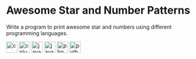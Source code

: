 # Awesome Star and Number Patterns

Write a program to print awesome star and numbers using different programming languages.

<img src="https://devicons.github.io/devicon/devicon.git/icons/c/c-original.svg" alt="c" title="C" width="30" height="30"/>
<img src="https://devicons.github.io/devicon/devicon.git/icons/cplusplus/cplusplus-original.svg" alt="cplusplus" title="C++" width="30" height="30"/>
<img src="https://devicons.github.io/devicon/devicon.git/icons/java/java-original-wordmark.svg" alt="java" title="Java" width="30" height="30"/>
<img src="https://devicons.github.io/devicon/devicon.git/icons/javascript/javascript-original.svg" alt="javascript" title="JavaScript" width="30" height="30"/>
<img src="https://devicons.github.io/devicon/devicon.git/icons/php/php-original.svg" alt="php" title="PHP" width="30" height="30"/>
<img src="https://devicons.github.io/devicon/devicon.git/icons/python/python-original.svg" alt="python" title="Python" width="30" height="30"/>

